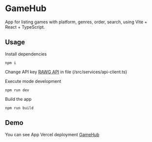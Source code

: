 # GameHub

App for listing games with platform, genres, order, search, using Vite + React + TypeScript.

## Usage

Install dependencies

```
npm i
```

Change API key [RAWG API](https://rawg.io/) in file (/src/services/api-client.ts)

Execute mode development

```
npm run dev
```

Build the app

```
npm run build
```

## Demo

You can see App Vercel deployment [GameHub](https://game-hub-beta-lilac.vercel.app/)
